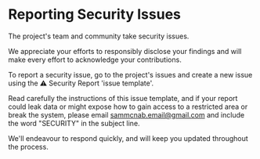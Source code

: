 # **Reporting Security Issues**

The project's team and community take security issues.

We appreciate your efforts to responsibly disclose your findings and will make every effort to acknowledge your contributions.

To report a security issue, go to the project's issues and create a new issue using the ⚠️ Security Report 'issue template'.

Read carefully the instructions of this issue template, and if your report could leak data or might expose how to gain access to a restricted area or break the system, please email [sammcnab.email@gmail.com](mailto:sammcnab.email@gmail.com) and include the word "SECURITY" in the subject line.

We'll endeavour to respond quickly, and will keep you updated throughout the process.
